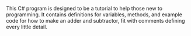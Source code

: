 This C# program is designed to be a tutorial to help those new to programming.
It contains definitions for variables, methods, and example code for how to make an adder and subtractor, fit with comments defining every little detail.
